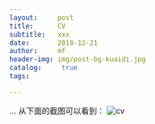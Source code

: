 ```yaml
---
layout:     post
title:      CV
subtitle:   xxx
date:       2018-12-21
author:     mf
header-img: img/post-bg-kuaidi.jpg
catalog: 	 true
tags:

---
```


… 从下面的截图可以看到：
![cv](https://mingfengwang93.github.io/assets/mp-and-roughness.png)







